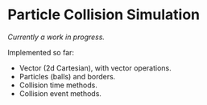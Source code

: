 # Particle Collision Simulation

*Currently a work in progress.*

Implemented so far:
* Vector (2d Cartesian), with vector operations.
* Particles (balls) and borders.
* Collision time methods.
* Collision event methods.